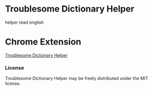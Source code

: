 # Troublesome Dictionary Helper
helper read english

# Chrome Extension
[Troublesome Dictionary Helper](https://chrome.google.com/webstore/detail/troublesome-dictionary-he/kapancmepkacnpidhdkkcloehmeompcp/related?hl=ko)

### License
Troublesome Dictionary Helper may be freely distributed under the MIT license.
